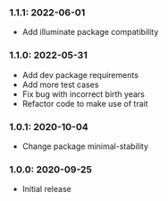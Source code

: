 ### 1.1.1: 2022-06-01
* Add illuminate package compatibility

### 1.1.0: 2022-05-31
* Add dev package requirements
* Add more test cases
* Fix bug with incorrect birth years
* Refactor code to make use of trait

### 1.0.1: 2020-10-04
* Change package minimal-stability

### 1.0.0: 2020-09-25
* Initial release

